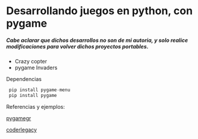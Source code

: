 # Desarrollando juegos en python, con pygame


##### Cabe aclarar que dichos desarrollos no son de mi autoria, y solo realice modificaciones para volver dichos proyectos portables.
- Crazy copter
- pygame Invaders

Dependencias
```python
 pip install pygame-menu
 pip install pygame
```
Referencias y ejemplos:

[pygamegr](https://pygamegr.wordpress.com/) 

[coderlegacy](https://coderslegacy.com/python/create-menu-screens-in-pygame-tutorial/)
